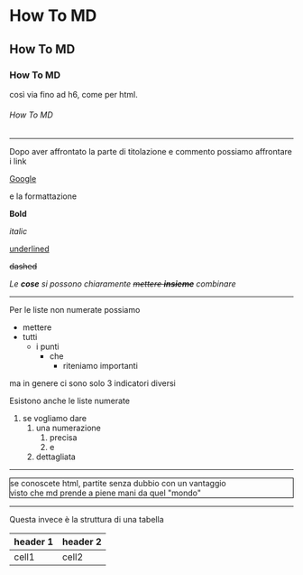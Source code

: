 # How To MD #

<!-- # How To MD # -->

<!-- Titolo H1 -->

## How To MD ##

<!-- ## How To MD ## -->

<!-- Titolo H2 -->

### How To MD ###

<!-- ### How To MD ### -->

<!-- Titolo H3 -->



così via fino ad h6, come per html.



###### How To MD ######

<!-- ###### How To MD ###### -->

<!-- Titolo H6 -->

---------------------------------------------

<!-- ---------- -->

Dopo aver affrontato la parte di titolazione e commento possiamo affrontare i link

[Google](google.com)

<!-- [Qua scrivo il testo che voglio "hyperlinkare"](e qua metto il link effettivo) -->

e la formattazione

__Bold__

<!-- __bold__ -->

_italic_

<!-- _italic_ -->

<u>underlined</u>

<!-- <u>underlined</u> -->

~~dashed~~

<!-- ~~dashed~~ -->

_Le __cose__ si possono chiaramente ~~mettere __insieme__~~ combinare_

-----------------------------------------------------------------------------------------------------

Per le liste non numerate possiamo

- mettere
- tutti
  - i punti
    - che
      - riteniamo importanti

ma in genere ci sono solo 3 indicatori diversi

<!-- - mettere -->

<!-- 	- tutti -->

<!-- 		- i punti-->

<!-- 			- che -->



Esistono anche le liste numerate

1. se vogliamo dare
   1. una numerazione
      1. precisa
      2. e
   2. dettagliata

<!-- 1. se vogliamo dare -->

<!-- 	1. una numerazione -->

<!-- 		1. precisa -->

<!-- 		2. e -->

<!-- 	2. dettagliata -->

-------------------------------------------------------------------------------------

<div style="border: solid black 1px">
    se conoscete html, partite senza dubbio con un vantaggio
    <br>
    visto che md prende a piene mani da quel "mondo"
</div>

<!-- <div style="border: solid black 1px">
    se conoscete html, partite senza dubbio con un vantaggio
    <br>
    visto che md prende a piene mani da quel "mondo"
</div> -->

----------------------------------------------------------------------------

Questa invece è la struttura di una tabella

| header 1 | header 2 |
| -------- | -------- |
| cell1    | cell2    |

<!-- | header 1 | header 2 | </div> -->

<!-- e l'editor autocompleta (nella maggior parte dei casi) -->